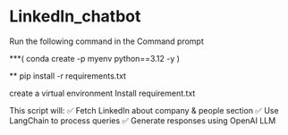 # LinkedIn_chatbot

Run the following command in the Command prompt 

***( conda create -p myenv python==3.12 -y )

** pip install -r requirements.txt

create a virtual environment 
Install requirement.txt


This script will:
✅ Fetch LinkedIn about company & people section
✅ Use LangChain to process queries
✅ Generate responses using OpenAI LLM
